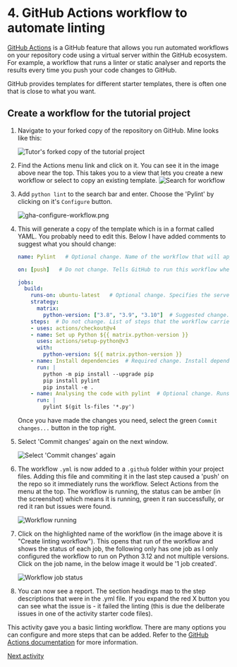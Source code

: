# 4. GitHub Actions workflow to automate linting

[GitHub Actions](https://docs.github.com/en/actions) is a GitHub feature that allows you run automated workflows on
your repository code using a virtual server within the GitHub ecosystem. For example, a workflow that runs a linter or
static analyser and reports the results every time you push your code changes to GitHub.

GitHub provides templates for different starter templates, there is often one that is close to what you want.

## Create a workflow for the tutorial project

1. Navigate to your forked copy of the repository on GitHub. Mine looks like this:

   ![Tutor's forked copy of the tutorial project](../img/gha-find-forked-repo.png)
2. Find the Actions menu link and click on it. You can see it in the image above near the top. This takes you to a view
   that lets you create a new workflow or select to copy an existing template.
   ![Search for workflow](../img/gha-get-started.png)
3. Add `python lint` to the search bar and enter. Choose the 'Pylint' by clicking on it's `Configure` button.

   ![gha-configure-workflow.png](../img/gha-configure-workflow.png)
4. This will generate a copy of the template which is in a format called YAML. You probably need to edit this. Below I
   have added comments to suggest what you should change:

    ```yaml
   name: Pylint   # Optional change. Name of the workflow that will appear in your workflow list.

    on: [push]   # Do not change. Tells GitHub to run this workflow when changes are pushed to repository.
    
    jobs:
      build:
        runs-on: ubuntu-latest   # Optional change. Specifies the server to run the code on. You can change to windows or mac if you wanted. See https://github.com/actions/runner-images for the options.
        strategy:
          matrix:
            python-version: ["3.8", "3.9", "3.10"]  # Suggested change. List of python versions to run the workflow on. Set here to run 3 times on 3.8, 3.9, 3.12. Suggest you set this to match your venv, likely 3.12 or 3.13
        steps:  # Do not change. List of steps that the workflow carries out. Checks out your code, sets up the environment with the specified python version(s)
        - uses: actions/checkout@v4
        - name: Set up Python ${{ matrix.python-version }}
          uses: actions/setup-python@v3
          with:
            python-version: ${{ matrix.python-version }}
        - name: Install dependencies  # Required change. Install dependencies. Add the last line "pip install -e ." as this is not in the template.
          run: |
            python -m pip install --upgrade pip
            pip install pylint                    
            pip install -e .    
        - name: Analysing the code with pylint  # Optional change. Runs the pylint and checks all python files. You can change it to lint specific folders/files. You can also add steps to run other tools, try adding flake8 or ruff.
          run: |
            pylint $(git ls-files '*.py')

    ```
   Once you have made the changes you need, select the green `Commit changes...` button in the top right.
5. Select 'Commit changes' again on the next window.

   ![Select 'Commit changes' again](../img/ghs-commit.png)
6. The workflow `.yml` is now added to a `.github` folder within your project files. Adding this file and commiting it in
   the last step caused a 'push' on the repo so it immediately runs the workflow. Select Actions from the menu at the
   top. The workflow is running, the status can be amber (in the screenshot) which means it is running, green it ran
   successfully, or red it ran but issues were found.

   ![Workflow running](../img/gha-workflow-running.png)
7. Click on the highlighted name of the workflow (in the image above it is "Create linting workflow"). This opens that
   run of the workflow and shows the status of each job, the following only has one job as I only configured the
   workflow to run on Python 3.12 and not multiple versions. Click on the job name, in the below image it would be '1
   job created'.

   ![Workflow job status](../img/ghs-workflow-status.png)
8. You can now see a report. The section headings map to the step descriptions that were in the .yml file. If you expand
   the red X button you can see what the issue is - it failed the linting (this is due the deliberate issues in one of
   the activity starter code files).

This activity gave you a basic linting workflow. There are many options you can configure and more steps that can be
added. Refer to the [GitHub Actions documentation](https://docs.github.com/en/actions/how-tos) for more information.

[Next activity](3-05-static-analysis.md)